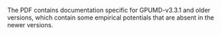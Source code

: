 The PDF contains documentation specific for GPUMD-v3.3.1 and older versions, which contain some empirical potentials that are absent in the newer versions. 
